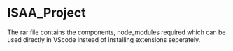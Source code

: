# ISAA_Project
The rar file contains the components, node_modules required which can be used directly in VScode instead of installing extensions seperately.
